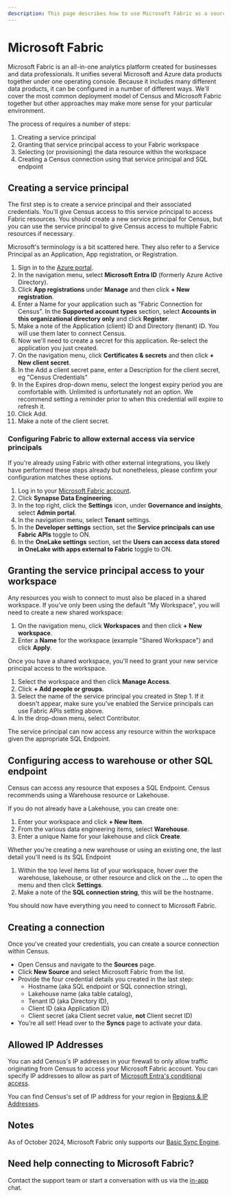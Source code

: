 ```yaml
---
description: This page describes how to use Microsoft Fabric as a source in Census.
---
```


# Microsoft Fabric

Microsoft Fabric is an all-in-one analytics platform created for businesses and data professionals. It unifies several Microsoft and Azure data products together under one operating console. Because it includes many different data products, it can be configured in a number of different ways. We'll cover the most common deployment model of Census and Microsoft Fabric together but other approaches may make more sense for your particular environment.

The process of requires a number of steps:

1. Creating a service principal
2. Granting that service principal access to your Fabric workspace
3. Selecting (or provisioning) the data resource within the workspace
4. Creating a Census connection using that service principal and SQL endpoint

## Creating a service principal

The first step is to create a service principal and their associated credentials. You'll give Census access to this service principal to access Fabric resources. You should create a new service principal for Census, but you can use the service principal to give Census access to multiple Fabric resources if necessary.

Microsoft's terminology is a bit scattered here. They also refer to a Service Principal as an Application, App registration, or Registration.

1. Sign in to the [Azure portal](https://portal.azure.com/).
2. In the navigation menu, select **Microsoft Entra ID** (formerly Azure Active Directory).
3. Click **App registrations** under **Manage** and then click **+ New registration**.
4. Enter a Name for your application such as "Fabric Connection for Census". In the **Supported account types** section, select **Accounts in this organizational directory only** and click **Register**.
5. Make a note of the Application (client) ID and Directory (tenant) ID. You will use them later to connect Census.
6. Now we'll need to create a secret for this application. Re-select the application you just created.
7. On the navigation menu, click **Certificates & secrets** and then click **+ New client secret**.
8. In the Add a client secret pane, enter a Description for the client secret, eg "Census Credentials"
9. In the Expires drop-down menu, select the longest expiry period you are comfortable with. Unlimited is unfortunately not an option. We recommend setting a reminder prior to when this credential will expire to refresh it.
10. Click Add.
11. Make a note of the client secret.

### Configuring Fabric to allow external access via service principals

If you're already using Fabric with other external integrations, you likely have performed these steps already but nonetheless, please confirm your configuration matches these options.

1. Log in to your [Microsoft Fabric account](https://app.fabric.microsoft.com/home).
2. Click **Synapse Data Engineering**.
3. In the top right, click the **Settings** icon, under **Governance and insights**, select **Admin portal**.
4. In the navigation menu, select **Tenant** settings.
5. In the **Developer settings** section, set the **Service principals can use Fabric APIs** toggle to ON.
6. In the **OneLake settings** section, set the **Users can access data stored in OneLake with apps external to Fabric** toggle to ON.

## Granting the service principal access to your workspace

Any resources you wish to connect to must also be placed in a shared workspace. If you've only been using the default "My Workspace", you will need to create a new shared workspace:

1. On the navigation menu, click **Workspaces** and then click **+ New workspace**.
2. Enter a **Name** for the workspace (example "Shared Workspace") and click **Apply**.

Once you have a shared workspace, you'll need to grant your new service principal access to the workspace.

1. Select the workspace and then click **Manage Access**.
2. Click **+ Add people or groups**.
3. Select the name of the service principal you created in Step 1. If it doesn't appear, make sure you've enabled the Service principals can use Fabric APIs setting above.
4. In the drop-down menu, select Contributor.

The service principal can now access any resource within the workspace given the appropriate SQL Endpoint.

## Configuring access to warehouse or other SQL endpoint

Census can access any resource that exposes a SQL Endpoint. Census recommends using a Warehouse resource or Lakehouse.

If you do not already have a Lakehouse, you can create one:

1. Enter your workspace and click **+ New Item**.
2. From the various data engineering items, select **Warehouse**.
3. Enter a unique Name for your lakehouse and click **Create**.

Whether you're creating a new warehouse or using an existing one, the last detail you'll need is its SQL Endpoint

1. Within the top level items list of your workspace, hover over the warehouse, lakehouse, or other resource and click on the **...** to open the menu and then click **Settings**.
2. Make a note of the **SQL connection string**, this will be the hostname.

You should now have everything you need to connect to Microsoft Fabric.

## Creating a connection

Once you've created your credentials, you can create a source connection within Census.

* Open Census and navigate to the **Sources** page.
* Click **New Source** and select Microsoft Fabric from the list.
* Provide the four credential details you created in the last step:
  * Hostname (aka SQL endpoint or SQL connection string),
  * Lakehouse name (aka table catalog),
  * Tenant ID (aka Directory ID),
  * Client ID (aka Application ID)
  * Client secret (aka Client secret value, **not** Client secret ID)
* You’re all set! Head over to the **Syncs** page to activate your data.

## Allowed IP Addresses

You can add Census's IP addresses in your firewall to only allow traffic originating from Census to access your Microsoft Fabric account. You can specify IP addresses to allow as part of [Microsoft Entra's conditional access](https://learn.microsoft.com/en-us/fabric/security/protect-inbound-traffic#entra-conditional-access).

You can find Census's set of IP address for your region in [Regions & IP Addresses](../../misc/security-and-privacy/regions-and-ip-addresses.md#ip-addresses).

## Notes

As of October 2024, Microsoft Fabric only supports our [Basic Sync Engine](../overview.md#sync-engines).

## Need help connecting to Microsoft Fabric?

Contact the support team or start a conversation with us via the [in-app](https://app.getcensus.com) chat.
